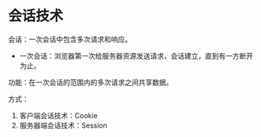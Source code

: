 # 会话技术

会话：一次会话中包含多次请求和响应。

- 一次会话：浏览器第一次给服务器资源发送请求，会话建立，直到有一方断开为止。

功能：在一次会话的范围内的多次请求之间共享数据。

方式：

1. 客户端会话技术：Cookie
2. 服务器端会话技术：Session



